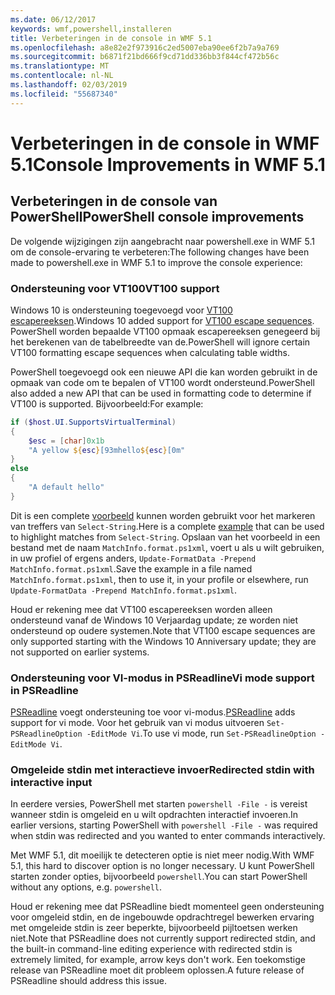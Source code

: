 ```yaml
---
ms.date: 06/12/2017
keywords: wmf,powershell,installeren
title: Verbeteringen in de console in WMF 5.1
ms.openlocfilehash: a8e82e2f973916c2ed5007eba90ee6f2b7a9a769
ms.sourcegitcommit: b6871f21bd666f9cd71dd336bb3f844cf472b56c
ms.translationtype: MT
ms.contentlocale: nl-NL
ms.lasthandoff: 02/03/2019
ms.locfileid: "55687340"
---
```

# <a name="console-improvements-in-wmf-51"></a><span data-ttu-id="b71bf-103">Verbeteringen in de console in WMF 5.1</span><span class="sxs-lookup"><span data-stu-id="b71bf-103">Console Improvements in WMF 5.1</span></span>

## <a name="powershell-console-improvements"></a><span data-ttu-id="b71bf-104">Verbeteringen in de console van PowerShell</span><span class="sxs-lookup"><span data-stu-id="b71bf-104">PowerShell console improvements</span></span>

<span data-ttu-id="b71bf-105">De volgende wijzigingen zijn aangebracht naar powershell.exe in WMF 5.1 om de console-ervaring te verbeteren:</span><span class="sxs-lookup"><span data-stu-id="b71bf-105">The following changes have been made to powershell.exe in WMF 5.1 to improve the console experience:</span></span>

### <a name="vt100-support"></a><span data-ttu-id="b71bf-106">Ondersteuning voor VT100</span><span class="sxs-lookup"><span data-stu-id="b71bf-106">VT100 support</span></span>

<span data-ttu-id="b71bf-107">Windows 10 is ondersteuning toegevoegd voor [VT100 escapereeksen](/windows/console/console-virtual-terminal-sequences).</span><span class="sxs-lookup"><span data-stu-id="b71bf-107">Windows 10 added support for [VT100 escape sequences](/windows/console/console-virtual-terminal-sequences).</span></span>
<span data-ttu-id="b71bf-108">PowerShell worden bepaalde VT100 opmaak escapereeksen genegeerd bij het berekenen van de tabelbreedte van de.</span><span class="sxs-lookup"><span data-stu-id="b71bf-108">PowerShell will ignore certain VT100 formatting escape sequences when calculating table widths.</span></span>

<span data-ttu-id="b71bf-109">PowerShell toegevoegd ook een nieuwe API die kan worden gebruikt in de opmaak van code om te bepalen of VT100 wordt ondersteund.</span><span class="sxs-lookup"><span data-stu-id="b71bf-109">PowerShell also added a new API that can be used in formatting code to determine if VT100 is supported.</span></span>
<span data-ttu-id="b71bf-110">Bijvoorbeeld:</span><span class="sxs-lookup"><span data-stu-id="b71bf-110">For example:</span></span>

```powershell
if ($host.UI.SupportsVirtualTerminal)
{
    $esc = [char]0x1b
    "A yellow ${esc}[93mhello${esc}[0m"
}
else
{
    "A default hello"
}
```

<span data-ttu-id="b71bf-111">Dit is een complete [voorbeeld](https://gist.github.com/lzybkr/dcb973dccd54900b67783c48083c28f7) kunnen worden gebruikt voor het markeren van treffers van `Select-String`.</span><span class="sxs-lookup"><span data-stu-id="b71bf-111">Here is a complete [example](https://gist.github.com/lzybkr/dcb973dccd54900b67783c48083c28f7) that can be used to highlight matches from `Select-String`.</span></span>
<span data-ttu-id="b71bf-112">Opslaan van het voorbeeld in een bestand met de naam `MatchInfo.format.ps1xml`, voert u als u wilt gebruiken, in uw profiel of ergens anders, `Update-FormatData -Prepend MatchInfo.format.ps1xml`.</span><span class="sxs-lookup"><span data-stu-id="b71bf-112">Save the example in a file named `MatchInfo.format.ps1xml`, then to use it, in your profile or elsewhere, run `Update-FormatData -Prepend MatchInfo.format.ps1xml`.</span></span>

<span data-ttu-id="b71bf-113">Houd er rekening mee dat VT100 escapereeksen worden alleen ondersteund vanaf de Windows 10 Verjaardag update; ze worden niet ondersteund op oudere systemen.</span><span class="sxs-lookup"><span data-stu-id="b71bf-113">Note that VT100 escape sequences are only supported starting with the Windows 10 Anniversary update; they are not supported on earlier systems.</span></span>

### <a name="vi-mode-support-in-psreadline"></a><span data-ttu-id="b71bf-114">Ondersteuning voor VI-modus in PSReadline</span><span class="sxs-lookup"><span data-stu-id="b71bf-114">Vi mode support in PSReadline</span></span>

<span data-ttu-id="b71bf-115">[PSReadline](https://github.com/lzybkr/PSReadLine) voegt ondersteuning toe voor vi-modus.</span><span class="sxs-lookup"><span data-stu-id="b71bf-115">[PSReadline](https://github.com/lzybkr/PSReadLine) adds support for vi mode.</span></span> <span data-ttu-id="b71bf-116">Voor het gebruik van vi modus uitvoeren `Set-PSReadlineOption -EditMode Vi`.</span><span class="sxs-lookup"><span data-stu-id="b71bf-116">To use vi mode, run `Set-PSReadlineOption -EditMode Vi`.</span></span>

### <a name="redirected-stdin-with-interactive-input"></a><span data-ttu-id="b71bf-117">Omgeleide stdin met interactieve invoer</span><span class="sxs-lookup"><span data-stu-id="b71bf-117">Redirected stdin with interactive input</span></span>

<span data-ttu-id="b71bf-118">In eerdere versies, PowerShell met starten `powershell -File -` is vereist wanneer stdin is omgeleid en u wilt opdrachten interactief invoeren.</span><span class="sxs-lookup"><span data-stu-id="b71bf-118">In earlier versions, starting PowerShell with `powershell -File -` was required when stdin was redirected and you wanted to enter commands interactively.</span></span>

<span data-ttu-id="b71bf-119">Met WMF 5.1, dit moeilijk te detecteren optie is niet meer nodig.</span><span class="sxs-lookup"><span data-stu-id="b71bf-119">With WMF 5.1, this hard to discover option is no longer necessary.</span></span>
<span data-ttu-id="b71bf-120">U kunt PowerShell starten zonder opties, bijvoorbeeld `powershell`.</span><span class="sxs-lookup"><span data-stu-id="b71bf-120">You can start PowerShell without any options, e.g. `powershell`.</span></span>

<span data-ttu-id="b71bf-121">Houd er rekening mee dat PSReadline biedt momenteel geen ondersteuning voor omgeleid stdin, en de ingebouwde opdrachtregel bewerken ervaring met omgeleide stdin is zeer beperkte, bijvoorbeeld pijltoetsen werken niet.</span><span class="sxs-lookup"><span data-stu-id="b71bf-121">Note that PSReadline does not currently support redirected stdin, and the built-in command-line editing experience with redirected stdin is extremely limited, for example, arrow keys don't work.</span></span>
<span data-ttu-id="b71bf-122">Een toekomstige release van PSReadline moet dit probleem oplossen.</span><span class="sxs-lookup"><span data-stu-id="b71bf-122">A future release of PSReadline should address this issue.</span></span>